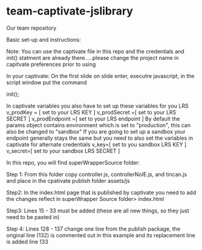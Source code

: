 # team-captivate-jslibrary
Our team repository

Basic set-up and instructions:

Note: You can use the captivate file in this repo and the credentials and init() statment are already there.....please change the project name in capitvate preferences prior to using

In your captivate: On the first slide on slide enter, executre javascript, in the script window put the command

init();

In captivate variables you also have to set up these variables for you LRS
             v_prodKey = [ set to your LRS KEY ]
             v_prodSecret =[ set to your LRS SECRET ]
             v_prodEndpoint =[ set to your LRS endpoint ]
        By default the params object contains environment which is set to "production", this can also be changed to "sandbox"
        If you are going to set up a sandbox your endpoint generally stays the same but you need to also set the variables
        in captivate for alternate credentials
            v_key=[ set to you sandbox LRS KEY ] 
            v_secret=[ set to your sandbox LRS SECRET ]


In this repo, you will find superWrapperSource folder:

Step 1:
  From this folder copy controller.js, controllerNoIE.js, and tincan.js and place in the cpativate publish folder assets/js

Step2:
In the index.html page that is published by captivate you need to add the changes reflect in superWrapper Source folder> index.html

Step3:
Lines 15 - 33 must be added (these are all new things, so they just need to be pasted in)

Step 4:
Lines 128 - 137 change one line from the publish package, the original line (132) is commented out in this example and its replacement line is added line 133





